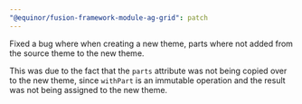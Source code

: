 ```yaml
---
"@equinor/fusion-framework-module-ag-grid": patch
---
```


Fixed a bug where when creating a new theme, parts where not added from the source theme to the new theme.

This was due to the fact that the `parts` attribute was not being copied over to the new theme,
since `withPart` is an immutable operation and the result was not being assigned to the new theme.
